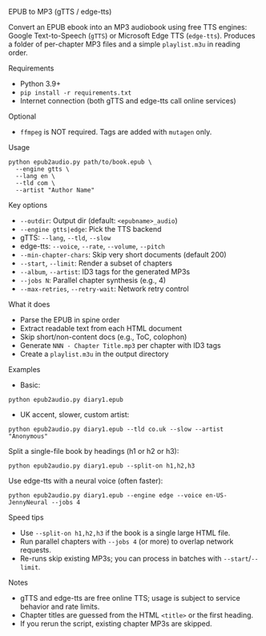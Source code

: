 EPUB to MP3 (gTTS / edge-tts)

Convert an EPUB ebook into an MP3 audiobook using free TTS engines: Google Text-to-Speech (`gTTS`) or Microsoft Edge TTS (`edge-tts`). Produces a folder of per-chapter MP3 files and a simple `playlist.m3u` in reading order.

Requirements
- Python 3.9+
- `pip install -r requirements.txt`
- Internet connection (both gTTS and edge-tts call online services)

Optional
- `ffmpeg` is NOT required. Tags are added with `mutagen` only.

Usage
```
python epub2audio.py path/to/book.epub \
  --engine gtts \
  --lang en \
  --tld com \
  --artist "Author Name"
```

Key options
- `--outdir`: Output dir (default: `<epubname>_audio`)
- `--engine gtts|edge`: Pick the TTS backend
- gTTS: `--lang`, `--tld`, `--slow`
- edge-tts: `--voice`, `--rate`, `--volume`, `--pitch`
- `--min-chapter-chars`: Skip very short documents (default 200)
- `--start`, `--limit`: Render a subset of chapters
- `--album`, `--artist`: ID3 tags for the generated MP3s
- `--jobs N`: Parallel chapter synthesis (e.g., 4)
- `--max-retries`, `--retry-wait`: Network retry control

What it does
- Parse the EPUB in spine order
- Extract readable text from each HTML document
- Skip short/non-content docs (e.g., ToC, colophon)
- Generate `NNN - Chapter Title.mp3` per chapter with ID3 tags
- Create a `playlist.m3u` in the output directory

Examples
- Basic:
```
python epub2audio.py diary1.epub
```

- UK accent, slower, custom artist:
```
python epub2audio.py diary1.epub --tld co.uk --slow --artist "Anonymous"
```

Split a single-file book by headings (h1 or h2 or h3):
```
python epub2audio.py diary1.epub --split-on h1,h2,h3
```

Use edge-tts with a neural voice (often faster):
```
python epub2audio.py diary1.epub --engine edge --voice en-US-JennyNeural --jobs 4
```

Speed tips
- Use `--split-on h1,h2,h3` if the book is a single large HTML file.
- Run parallel chapters with `--jobs 4` (or more) to overlap network requests.
- Re-runs skip existing MP3s; you can process in batches with `--start`/`--limit`.

Notes
- gTTS and edge-tts are free online TTS; usage is subject to service behavior and rate limits.
- Chapter titles are guessed from the HTML `<title>` or the first heading.
- If you rerun the script, existing chapter MP3s are skipped.
